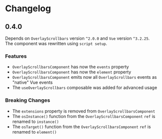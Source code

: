 # Changelog

## 0.4.0

Depends on `OverlayScrollbars` version `^2.0.0` and `Vue` version `^3.2.25`.  
The component was rewritten using `script setup`.

### Features

- `OverlayScrollbarsComponent` has now the `events` property
- `OverlayScrollbarsComponent` has now the `element` property
- `OverlayScrollbarsComponent` emits now all `OverlayScrollbars` events as "native" Vue events
- The `useOverlayScrollbars` composable was added for advanced usage 

### Breaking Changes

- The `extensions` property is removed from `OverlayScrollbarsComponent`
- The `osInstance()` function from the `OverlayScrollbarsComponent` `ref` is renamed to `instance()`
- The `osTarget()` function from the `OverlayScrollbarsComponent` `ref` is renamed to `element()`